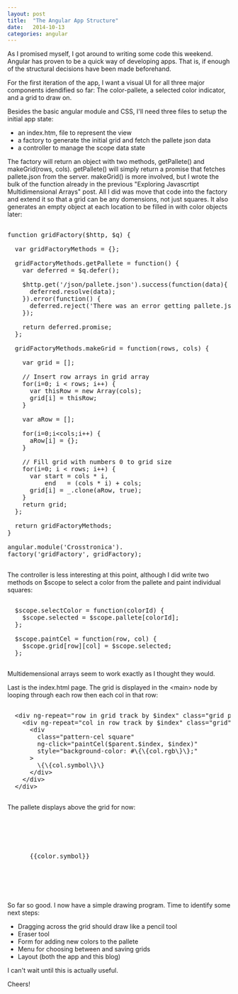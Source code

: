 ```yaml
---
layout: post
title:  "The Angular App Structure"
date:   2014-10-13
categories: angular
---
```


As I promised myself, I got around to writing some code this weekend. Angular has proven to be a quick way of developing apps. That is, if enough of the structural decisions have been made beforehand.

For the first iteration of the app, I want a visual UI for all three major components idendified so far: The color-pallete, a selected color indicator, and a grid to draw on.

Besides the basic angular module and CSS, I'll need three files to setup the initial app state:
- an index.htm, file to represent the view
- a factory to generate the initial grid and fetch the pallete json data
- a controller to manage the scope data state

The factory will return an object with two methods, getPallete() and makeGrid(rows, cols). getPallete() will simply return a promise that fetches pallete.json from the server. makeGrid() is more involved, but I wrote the bulk of the function already in the previous "Exploring Javascrtipt Multidimensional Arrays" post. All I did was move that code into the factory and extend it so that a grid can be any domensions, not just squares. It also generates an empty object at each location to be filled in with color objects later:

<pre>

function gridFactory($http, $q) {

  var gridFactoryMethods = {};

  gridFactoryMethods.getPallete = function() {
    var deferred = $q.defer();

    $http.get('/json/pallete.json').success(function(data){
      deferred.resolve(data);
    }).error(function() {
      deferred.reject('There was an error getting pallete.json');
    });

    return deferred.promise;
  };

  gridFactoryMethods.makeGrid = function(rows, cols) {

    var grid = [];

    // Insert row arrays in grid array
    for(i=0; i < rows; i++) {
      var thisRow = new Array(cols);
      grid[i] = thisRow;
    }

    var aRow = [];

    for(i=0;i&lt;cols;i++) {
      aRow[i] = {};
    }

    // Fill grid with numbers 0 to grid size
    for(i=0; i < rows; i++) {
      var start = cols * i,
          end   = (cols * i) + cols;
      grid[i] = _.clone(aRow, true);
    }
    return grid;
  };

  return gridFactoryMethods;
}

angular.module('Crosstronica').
factory('gridFactory', gridFactory);

</pre>

The controller is less interesting at this point, although I did write two methods on $scope to select a color from the pallete and paint individual squares:

<pre>

  $scope.selectColor = function(colorId) {
    $scope.selected = $scope.pallete[colorId];
  };

  $scope.paintCel = function(row, col) {
    $scope.grid[row][col] = $scope.selected;
  };

</pre>

Multidemensional arrays seem to work exactly as I thought they would.

Last is the index.html page. The grid is displayed in the &lt;main&gt; node by looping through each row then each col in that row:

<pre>

  &lt;div ng-repeat=&quot;row in grid track by $index&quot; class=&quot;grid pattern-row&quot;&gt;
    &lt;div ng-repeat=&quot;col in row track by $index&quot; class=&quot;grid&quot;&gt;
      &lt;div
        class=&quot;pattern-cel square&quot;
        ng-click=&quot;paintCel($parent.$index, $index)&quot;
        style=&quot;background-color: #\{\{col.rgb\}\};&quot;
      &gt;
        \{\{col.symbol\}\}
      &lt;/div&gt;
    &lt;/div&gt;
  &lt;/div&gt;

</pre>

The pallete displays above the grid for now:

<pre>

  <div ng-repeat="color in pallete" class="color-pallete">
    <div
      ng-click="selectColor(color.c_id)"
      class="square"
      style="background-color: #{{color.rgb}};"
    >
      {{color.symbol}}
    </div>
  </div>

</pre>

So far so good. I now have a simple drawing program. Time to identify some next steps:

- Dragging across the grid should draw like a pencil tool
- Eraser tool
- Form for adding new colors to the pallete
- Menu for choosing between and saving grids
- Layout (both the app and this blog)

I can't wait until this is actually useful.

Cheers!
